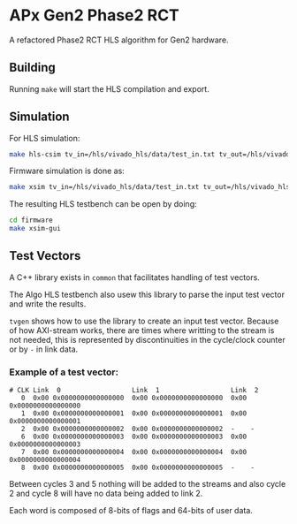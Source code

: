 # APx Gen2 Phase2 RCT

A refactored Phase2 RCT HLS algorithm for Gen2 hardware.

## Building

Running ```make``` will start the HLS compilation and export.

## Simulation

For HLS simulation:
```bash
make hls-csim tv_in=/hls/vivado_hls/data/test_in.txt tv_out=/hls/vivado_hls/data/test_out.txt
```

Firmware simulation is done as:
```bash
make xsim tv_in=/hls/vivado_hls/data/test_in.txt tv_out=/hls/vivado_hls/data/test_out.txt
```

The resulting HLS testbench can be open by doing:
```bash
cd firmware
make xsim-gui
```

## Test Vectors
A C++ library exists in ```common``` that facilitates handling of test vectors.

The Algo HLS testbench also usew this library to parse the input test vector and
write the results.

```tvgen``` shows how to use the library to create an input test vector.
Because of how AXI-stream works, there are times where writting to the stream is
not needed, this is represented by discontinuities in the cycle/clock counter
or by ```-``` in link data.

### Example of a test vector:

```
# CLK Link  0                  Link  1                  Link  2
   0  0x00 0x0000000000000000  0x00 0x0000000000000000  0x00 0x0000000000000000
   1  0x00 0x0000000000000001  0x00 0x0000000000000001  0x00 0x0000000000000001
   2  0x00 0x0000000000000002  0x00 0x0000000000000002  -    -
   6  0x00 0x0000000000000003  0x00 0x0000000000000003  0x00 0x0000000000000003
   7  0x00 0x0000000000000004  0x00 0x0000000000000004  0x00 0x0000000000000004  
   8  0x00 0x0000000000000005  0x00 0x0000000000000005  -    -
```

Between cycles 3 and 5 nothing will be added to the streams and also cycle 2
and cycle 8 will have no data being added to link 2.

Each word is composed of 8-bits of flags and 64-bits of user data.
